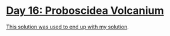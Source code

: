 # [Day 16: Proboscidea Volcanium](https://adventofcode.com/2022/day/16)

[This solution was used to end up with my solution](https://github.com/davearussell/advent2022/blob/master/day16/solve.py).